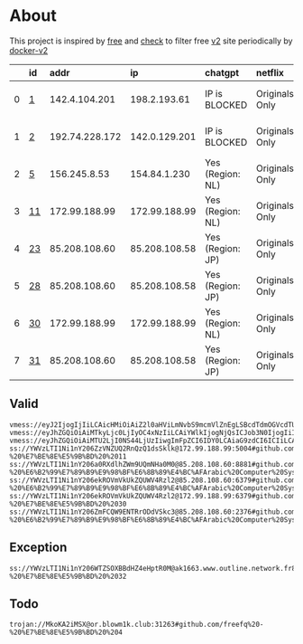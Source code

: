
# About

This project is inspired by [free](https://github.com/freefq/free) and [check](https://github.com/yeahwu/check) to filter free [v2](https://github.com/v2fly/v2ray-core) site periodically by [docker-v2](https://hub.docker.com/r/v2ray/official)
    
    
|    | id                   | addr           | ip            | chatgpt          | netflix        | tiktok           |
|---:|:---------------------|:---------------|:--------------|:-----------------|:---------------|:-----------------|
|  0 | [1](config/1.json)   | 142.4.104.201  | 198.2.193.61  | IP is BLOCKED    | Originals Only | Yes (Region: US) |
|  1 | [2](config/2.json)   | 192.74.228.172 | 142.0.129.201 | IP is BLOCKED    | Originals Only | Yes (Region: US) |
|  2 | [5](config/5.json)   | 156.245.8.53   | 154.84.1.230  | Yes (Region: NL) | Originals Only | Yes (Region: NL) |
|  3 | [11](config/11.json) | 172.99.188.99  | 172.99.188.99 | Yes (Region: NL) | Originals Only | Yes (Region: NL) |
|  4 | [23](config/23.json) | 85.208.108.60  | 85.208.108.58 | Yes (Region: JP) | Originals Only | Yes (Region: JP) |
|  5 | [28](config/28.json) | 85.208.108.60  | 85.208.108.58 | Yes (Region: JP) | Originals Only | Yes (Region: JP) |
|  6 | [30](config/30.json) | 172.99.188.99  | 172.99.188.99 | Yes (Region: NL) | Originals Only | Yes (Region: NL) |
|  7 | [31](config/31.json) | 85.208.108.60  | 85.208.108.58 | Yes (Region: JP) | Originals Only | Yes (Region: JP) |

## Valid
```
vmess://eyJ2IjogIjIiLCAicHMiOiAiZ2l0aHViLmNvbS9mcmVlZnEgLSBcdTdmOGVcdTU2ZmRcdTUyYTBcdTUyMjlcdTc5OGZcdTVjM2NcdTRlOWFcdTVkZGVcdTU3MjNcdTRmNTVcdTU4NWVQRUcgVEVDSCAxIiwgImFkZCI6ICIxNDIuNC4xMDQuMjAxIiwgInBvcnQiOiAiNTA1MDIiLCAiaWQiOiAiNDE4MDQ4YWYtYTI5My00Yjk5LTliMGMtOThjYTM1ODBkZDI0IiwgImFpZCI6ICI2NCIsICJzY3kiOiAiYXV0byIsICJuZXQiOiAidGNwIiwgInR5cGUiOiAibm9uZSIsICJob3N0IjogIiIsICJwYXRoIjogIiIsICJ0bHMiOiAiIiwgInNuaSI6ICIiLCAiYWxwbiI6ICIifQ==
vmess://eyJhZGQiOiAiMTkyLjc0LjIyOC4xNzIiLCAiYWlkIjogNjQsICJob3N0IjogIiIsICJpZCI6ICIwNTFiODQ0Zi1lZmUzLTQ4NDctOTJhYS02NmI1ZGUwYjZkNGUiLCAibmV0IjogInRjcCIsICJwYXRoIjogIiIsICJwb3J0IjogNDI4NTcsICJwcyI6ICJnaXRodWIuY29tL2ZyZWVmcSAtIFx1N2Y4ZVx1NTZmZFx1NTJhMFx1NTIyOVx1Nzk4Zlx1NWMzY1x1NGU5YVx1NWRkZVx1NTcyM1x1NGY1NVx1NTg1ZVBFRyBURUNIXHU2NTcwXHU2MzZlXHU0ZTJkXHU1ZmMzIDIiLCAidGxzIjogIiIsICJ0eXBlIjogImF1dG8iLCAic2VjdXJpdHkiOiAiYXV0byIsICJza2lwLWNlcnQtdmVyaWZ5IjogdHJ1ZSwgInNuaSI6ICIifQ==
vmess://eyJhZGQiOiAiMTU2LjI0NS44LjUzIiwgImFpZCI6IDY0LCAiaG9zdCI6ICIiLCAiaWQiOiAiNjVlYTY3MjctNDQ2MS00N2E3LWE1YzQtZmVmMmM2N2YyZjc5IiwgIm5ldCI6ICJ0Y3AiLCAicGF0aCI6ICIiLCAicG9ydCI6IDQ0MTExLCAicHMiOiAiZ2l0aHViLmNvbS9mcmVlZnEgLSBcdTk5OTlcdTZlMmYgIDUiLCAidGxzIjogIiIsICJ0eXBlIjogImF1dG8iLCAic2VjdXJpdHkiOiAiYXV0byIsICJza2lwLWNlcnQtdmVyaWZ5IjogdHJ1ZSwgInNuaSI6ICIifQ==
ss://YWVzLTI1Ni1nY206ZzVNZUQ2RnQzQ1dsSklk@172.99.188.99:5004#github.com/freefq%20-%20%E7%BE%8E%E5%9B%BD%20%2011
ss://YWVzLTI1Ni1nY206a0RXdlhZWm9UQmNHa0M0@85.208.108.60:8881#github.com/freefq%20-%20%E6%B2%99%E7%89%B9%E9%98%BF%E6%8B%89%E4%BC%AFArabic%20Computer%20System%20Co.%2023
ss://YWVzLTI1Ni1nY206ekROVmVkUkZQUWV4Rzl2@85.208.108.60:6379#github.com/freefq%20-%20%E6%B2%99%E7%89%B9%E9%98%BF%E6%8B%89%E4%BC%AFArabic%20Computer%20System%20Co.%2028
ss://YWVzLTI1Ni1nY206ekROVmVkUkZQUWV4Rzl2@172.99.188.99:6379#github.com/freefq%20-%20%E7%BE%8E%E5%9B%BD%20%2030
ss://YWVzLTI1Ni1nY206ZmFCQW9ENTRrODdVSkc3@85.208.108.60:2376#github.com/freefq%20-%20%E6%B2%99%E7%89%B9%E9%98%BF%E6%8B%89%E4%BC%AFArabic%20Computer%20System%20Co.%2031
```

## Exception
```
ss://YWVzLTI1Ni1nY206WTZSOXBBdHZ4eHptR0M@ak1663.www.outline.network.fr8678825324247b8176d59f83c30bd94d23d2e3ac5cd4a743bkwqeikvdyufr.cyou:5000#github.com/freefq%20-%20%E7%BE%8E%E5%9B%BD%20%2032
```

## Todo
```
trojan://MkoKA2iMSX@or.blowm1k.club:31263#github.com/freefq%20-%20%E7%BE%8E%E5%9B%BD%20%204
```

